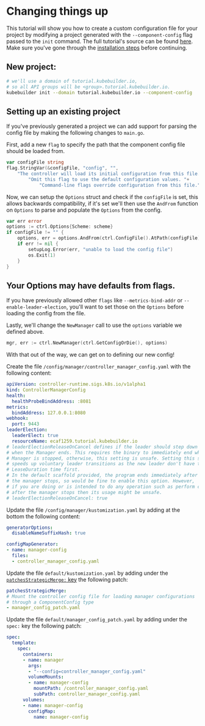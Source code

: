 # Changing things up

This tutorial will show you how to create a custom configuration file for your
project by modifying a project generated with the `--component-config` flag
passed to the `init` command. The full tutorial's source can be found 
[here][tutorial-source]. Make sure you've gone through the [installation 
steps](/quick-start.md#installation) before continuing.

## New project:

```bash
# we'll use a domain of tutorial.kubebuilder.io,
# so all API groups will be <group>.tutorial.kubebuilder.io.
kubebuilder init --domain tutorial.kubebuilder.io --component-config
```

## Setting up an existing project

If you've previously generated a project we can add support for parsing the
config file by making the following changes to `main.go`.

First, add a new `flag` to specify the path that the component config file
should be loaded from.

```go
var configFile string
flag.StringVar(&configFile, "config", "",
    "The controller will load its initial configuration from this file. "+
        "Omit this flag to use the default configuration values. "+
            "Command-line flags override configuration from this file.")
```

Now, we can setup the `Options` struct and check if the `configFile` is set,
this allows backwards compatibility, if it's set we'll then use the `AndFrom`
function on `Options` to parse and populate the `Options` from the config.


```go
var err error
options := ctrl.Options{Scheme: scheme}
if configFile != "" {
    options, err = options.AndFrom(ctrl.ConfigFile().AtPath(configFile))
    if err != nil {
        setupLog.Error(err, "unable to load the config file")
        os.Exit(1)
    }
}
```

<aside class="note warning">

<h1>Your Options may have defaults from flags.</h1>

If you have previously allowed other `flags` like `--metrics-bind-addr` or 
`--enable-leader-election`, you'll want to set those on the `Options` before
loading the config from the file.

</aside>

Lastly, we'll change the `NewManager` call to use the `options` variable we
defined above.

```go
mgr, err := ctrl.NewManager(ctrl.GetConfigOrDie(), options)
```

With that out of the way, we can get on to defining our new config!

[tutorial-source]: https://github.com/kubernetes-sigs/kubebuilder/tree/master/docs/book/src/component-config-tutorial/testdata/project

Create the file `/config/manager/controller_manager_config.yaml` with the following content:

```yaml
apiVersion: controller-runtime.sigs.k8s.io/v1alpha1
kind: ControllerManagerConfig
health:
  healthProbeBindAddress: :8081
metrics:
  bindAddress: 127.0.0.1:8080
webhook:
  port: 9443
leaderElection:
  leaderElect: true
  resourceName: ecaf1259.tutorial.kubebuilder.io
# leaderElectionReleaseOnCancel defines if the leader should step down volume
# when the Manager ends. This requires the binary to immediately end when the
# Manager is stopped, otherwise, this setting is unsafe. Setting this significantly
# speeds up voluntary leader transitions as the new leader don't have to wait
# LeaseDuration time first.
# In the default scaffold provided, the program ends immediately after
# the manager stops, so would be fine to enable this option. However,
# if you are doing or is intended to do any operation such as perform cleanups
# after the manager stops then its usage might be unsafe.
# leaderElectionReleaseOnCancel: true
```

Update the file `/config/manager/kustomization.yaml` by adding at the bottom the following content:

```yaml
generatorOptions:
  disableNameSuffixHash: true

configMapGenerator:
- name: manager-config
  files:
  - controller_manager_config.yaml
```

Update the file `default/kustomization.yaml` by adding under the [`patchesStrategicMerge:` key](https://kubectl.docs.kubernetes.io/references/kustomize/builtins/#_patchesstrategicmerge_) the following patch:

```yaml
patchesStrategicMerge:
# Mount the controller config file for loading manager configurations
# through a ComponentConfig type
- manager_config_patch.yaml
```

Update the file `default/manager_config_patch.yaml` by adding under the `spec:` key the following patch:

```yaml
spec:
  template:
    spec:
      containers:
      - name: manager
        args:
        - "--config=controller_manager_config.yaml"
        volumeMounts:
        - name: manager-config
          mountPath: /controller_manager_config.yaml
          subPath: controller_manager_config.yaml
      volumes:
      - name: manager-config
        configMap:
          name: manager-config
```
